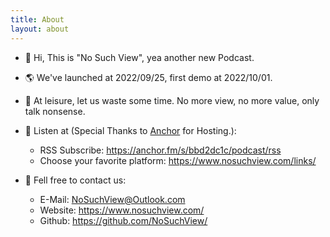 ```yaml
---
title: About
layout: about
---
```


- 👋 Hi, This is "No Such View", yea another new Podcast.

- 🌎 We've launched at 2022/09/25, first demo at 2022/10/01.

- 🌱 At leisure, let us waste some time. No more view, no more value, only talk nonsense.

- 👀 Listen at (Special Thanks to [Anchor](https://anchor.fm/nosuchview) for Hosting.):
  - RSS Subscribe: https://anchor.fm/s/bbd2dc1c/podcast/rss
  - Choose your favorite platform: https://www.nosuchview.com/links/
  
- 💞️ Fell free to contact us:
  - E-Mail: NoSuchView@Outlook.com
  - Website: https://www.nosuchview.com/
  - Github: https://github.com/NoSuchView/
